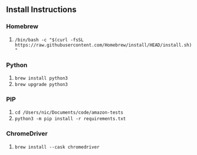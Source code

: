 ## Install Instructions

### Homebrew
1. `/bin/bash -c "$(curl -fsSL https://raw.githubusercontent.com/Homebrew/install/HEAD/install.sh)"`

### Python
1. `brew install python3`
2. `brew upgrade python3`

### PIP
1. `cd /Users/nic/Documents/code/amazon-tests`
2. `python3 -m pip install -r requirements.txt`

### ChromeDriver
1. `brew install --cask chromedriver`
